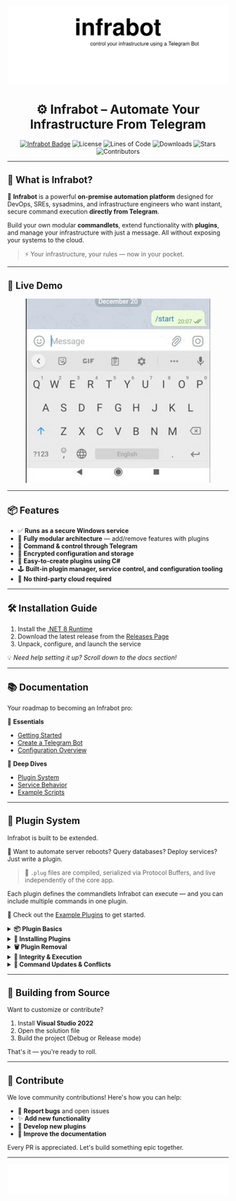<img src="assets/header.svg"/>

<div align="center">

# ⚙️ **Infrabot** – Automate Your Infrastructure From Telegram

[![Infrabot Badge](https://img.shields.io/badge/infrabot-orange)](https://github.com/infrabot-io/infrabot)
![License](https://img.shields.io/github/license/infrabot-io/infrabot)
![Lines of Code](https://img.shields.io/tokei/lines/github/infrabot-io/infrabot)
![Downloads](https://img.shields.io/github/downloads/infrabot-io/infrabot/total)
![Stars](https://img.shields.io/github/stars/infrabot-io/infrabot?style=social)
![Contributors](https://img.shields.io/github/contributors/infrabot-io/infrabot)

</div>

---

## 🧠 What is Infrabot?

🚀 **Infrabot** is a powerful **on-premise automation platform** designed for DevOps, SREs, sysadmins, and infrastructure engineers who want instant, secure command execution **directly from Telegram**.

Build your own modular **commandlets**, extend functionality with **plugins**, and manage your infrastructure with just a message. All without exposing your systems to the cloud.

> ⚡️ Your infrastructure, your rules — now in your pocket.

---

## 👀 Live Demo

<div align="center">
  <img src="assets/demo.gif" alt="infrabot-demo" width="420px" />
</div>

---

## 📦 Features

- ✅ **Runs as a secure Windows service**
- 📁 **Fully modular architecture** — add/remove features with plugins
- 📲 **Command & control through Telegram**
- 🔐 **Encrypted configuration and storage**
- 🧩 **Easy-to-create plugins using C#**
- 🕹️ **Built-in plugin manager, service control, and configuration tooling**
- 🧰 **No third-party cloud required**

---

## 🛠️ Installation Guide

1. Install the [.NET 8 Runtime](https://dotnet.microsoft.com/en-us/download/dotnet/8.0)
2. Download the latest release from the [Releases Page](https://github.com/infrabot-io/infrabot/releases)
3. Unpack, configure, and launch the service

💡 _Need help setting it up? Scroll down to the docs section!_

---

## 📚 Documentation

Your roadmap to becoming an Infrabot pro:

📘 **Essentials**
- [Getting Started](https://infrabot-io.github.io/documentation/gettingstarted.html)
- [Create a Telegram Bot](https://infrabot-io.github.io/documentation/createbot.html)
- [Configuration Overview](https://infrabot-io.github.io/documentation/configoverview.html)

🧠 **Deep Dives**
- [Plugin System](https://infrabot-io.github.io/documentation/pluginoverview.html)
- [Service Behavior](https://infrabot-io.github.io/documentation/infrabotservice.html)
- [Example Scripts](https://infrabot-io.github.io/documentation/examplescripts.html)

---

## 🔌 Plugin System

Infrabot is built to be extended.

🧠 Want to automate server reboots? Query databases? Deploy services? Just write a plugin.

> 📂 `.plug` files are compiled, serialized via Protocol Buffers, and live independently of the core app.
 
Each plugin defines the commandlets Infrabot can execute — and you can include multiple commands in one plugin.

📎 Check out the [Example Plugins](https://infrabot-io.github.io/documentation/examplescripts.html) to get started.

<details>
<summary><strong>📦 Plugin Basics</strong></summary>

- 🔸 Format: Only `.plug` files are recognized
- 🆔 Unique GUID & Plugin ID assigned at creation
- 🧾 Commands with the same name across plugins are supported — just use the plugin ID to specify which one to run
- ⚙️ Created/modified using the **Plugin Editor**
- 🗂️ Contains metadata + scripts/apps needed for execution
- 🧩 Each plugin can define **multiple commandlets**

</details>

<details>
<summary><strong>🚀 Installing Plugins</strong></summary>

1. Copy `.plug` file to `/plugins` in the Infrabot Telegram Service path
2. Infrabot auto-loads and extracts the contents into `/plugins/{plugin-GUID}`
3. If a newer version is detected, it replaces the old one
4. Plugin appears in the **Plugins** web page
5. Use `/reloadplugins` to trigger a manual refresh (optional)

</details>

<details>
<summary><strong>🗑️ Plugin Removal</strong></summary>

- Deleting the `.plug` file removes the plugin from memory and UI
- The extracted GUID folder is preserved (unless manually deleted)
- If redeploying the same plugin, the old folder is wiped and re-extracted

</details>

<details>
<summary><strong>🔐 Integrity & Execution</strong></summary>

- Execution files can be in any subdirectory inside the plugin folder
- Relative paths must be specified correctly in the config
- Execution file hashes are verified before each run
- Mismatched hashes block execution for security

</details>

<details>
<summary><strong>🔄 Command Updates & Conflicts</strong></summary>

- Telegram command list auto-updates within 3–5 minutes
- Overlapping command names are supported using plugin ID routing
- Duplicate entries?  
  → Delete the `.plug` file → wait for removal → redeploy the plugin

</details>

---

## 🧱 Building from Source

Want to customize or contribute?

1. Install **Visual Studio 2022**
2. Open the solution file
3. Build the project (Debug or Release mode)

That's it — you're ready to roll.

---

## 🤝 Contribute

We love community contributions! Here's how you can help:

- 🐛 **Report bugs** and open issues
- ✨ **Add new functionality**
- 🔌 **Develop new plugins**
- 🧾 **Improve the documentation**

Every PR is appreciated. Let's build something epic together.

---

<div align="center">
  <img src="assets/footer_fixed.svg"/>
</div>
